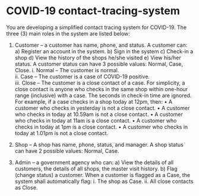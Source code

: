 # COVID-19 contact-tracing-system

You are developing a simplified contact tracing system for COVID-19. The three (3) main roles in the system are listed below:
1) Customer – a customer has name, phone, and status. A customer can:
  a) Register an account in the system.
  b) Sign in the system
  c) Check-in a shop 
  d) View the history of the shops he/she visited
  e) View his/her status. A customer status can have 3 possible values: Normal, Case, Close.
    i. Normal – The customer is normal. <br>
    ii. Case – The customer is a case of COVID-19 positive. <br>
    iii. Close – The customer is a close contact of a case. For simplicity, a close contact is anyone who checks in the same shop within one-hour range (inclusive) with a                    case. The seconds in check-in time are ignored. 
                For example, if a case checks in a shop today at 12pm, then:
                • A customer who checks in yesterday is not a close contact.
                • A customer who checks in today at 10.59am is not a close contact.
                • A customer who checks in today at 11am is a close contact.
                • A customer who checks in today at 1pm is a close contact.
                • A customer who checks in today at 1.01pm is not a close contact.

2) Shop – A shop has name, phone, status, and manager. A shop status can have 2 possible values: Normal, Case.

3) Admin – a government agency who can:
  a) View the details of all customers, the details of all shops, the master visit history.
  b) Flag (change status) a customer. When a customer is flagged as a Case, the system shall automatically flag:
    i. The shop as Case.
    ii. All close contacts as Close. 
